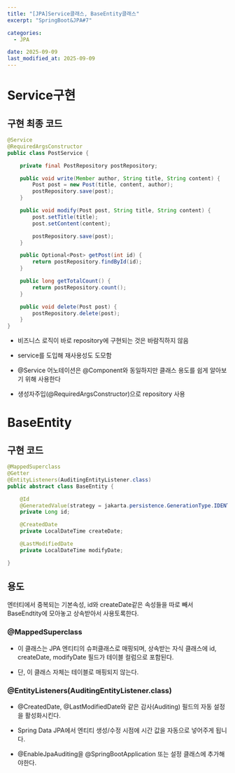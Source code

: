 ```yaml
---
title: "[JPA]Service클래스, BaseEntity클래스"
excerpt: "SpringBoot&JPA#7"

categories:
  - JPA

date: 2025-09-09
last_modified_at: 2025-09-09
---
```


# Service구현

## 구현 최종 코드

```java
@Service
@RequiredArgsConstructor
public class PostService {

    private final PostRepository postRepository;

    public void write(Member author, String title, String content) {
        Post post = new Post(title, content, author);
        postRepository.save(post);
    }

    public void modify(Post post, String title, String content) {
        post.setTitle(title);
        post.setContent(content);

        postRepository.save(post);
    }

    public Optional<Post> getPost(int id) {
        return postRepository.findById(id);
    }

    public long getTotalCount() {
        return postRepository.count();
    }

    public void delete(Post post) {
        postRepository.delete(post);
    }
}
```

- 비즈니스 로직이 바로 repository에 구현되는 것은 바람직하지 않음

- service를 도입해 재사용성도 도모함

- @Service 어노테이션은 @Component와 동일하지만 클래스 용도를 쉽게 알아보기 위해 사용한다

- 생성자주입(@RequiredArgsConstructor)으로 repository 사용

# BaseEntity

## 구현 코드

```java
@MappedSuperclass
@Getter
@EntityListeners(AuditingEntityListener.class)
public abstract class BaseEntity {

    @Id
    @GeneratedValue(strategy = jakarta.persistence.GenerationType.IDENTITY)
    private Long id;

    @CreatedDate
    private LocalDateTime createDate;

    @LastModifiedDate
    private LocalDateTime modifyDate;

}
```

## 용도

엔터티에서 중복되는 기본속성, id와 createDate같은 속성들을 따로 빼서 BaseEndtity에 모아놓고 상속받아서 사용토록한다.

### @MappedSuperclass

- 이 클래스는 JPA 엔티티의 슈퍼클래스로 매핑되며, 상속받는 자식 클래스에 id, createDate, modifyDate 필드가 테이블 컬럼으로 포함된다.

- 단, 이 클래스 자체는 테이블로 매핑되지 않는다.

### @EntityListeners(AuditingEntityListener.class)

- @CreatedDate, @LastModifiedDate와 같은 감사(Auditing) 필드의 자동 설정을 활성화시킨다.

- Spring Data JPA에서 엔티티 생성/수정 시점에 시간 값을 자동으로 넣어주게 됩니다.

- @EnableJpaAuditing을 @SpringBootApplication 또는 설정 클래스에 추가해야한다.
